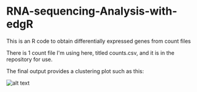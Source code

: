 # RNA-sequencing-Analysis-with-edgR
This is an R code to obtain differentially expressed genes from count files

There is 1 count file I'm using here, titled counts.csv, and it is in the repository for use.

The final output provides a clustering plot such as this:

![alt text](https://github.com/vinmperez/R-Heatmap-Files/blob/master/heatmap_tutorial.png)

